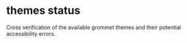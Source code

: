 # themes status

Cross verification of the available grommet themes and their potential accessibility errors.



<themesstatus />
